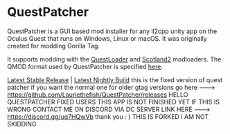 # QuestPatcher

QuestPatcher is a GUI based mod installer for any il2cpp unity app on the Oculus Quest that runs on Windows, Linux or macOS.
It was originally created for modding Gorilla Tag.

It supports modding with the [QuestLoader](https://github.com/sc2ad/QuestLoader/) and [Scotland2](https://github.com/sc2ad/Scotland2) modloaders.
The QMOD format used by QuestPatcher is specified [here](https://github.com/Lauriethefish/QuestPatcher.QMod/tree/main/SPECIFICATION.md).

[Latest Stable Release](https://github.com/Lauriethefish/QuestPatcher/releases/latest) | [Latest Nightly Build](https://nightly.link/Lauriethefish/QuestPatcher/workflows/standalone/main) this is the fixed version of quest patcher if you want the normal one for older gtag versions go here ---> https://github.com/Lauriethefish/QuestPatcher/releases
HELLO QUESTPATCHER FIXED USERS THIS APP IS NOT FINISHED YET IF THIS IS WRONG CONTACT ME ON DISCORD VIA DC SERVER 
LINK HERE ---> https://discord.gg/uq7HQwVb
thank you : )
THIS IS FORKED I AM NOT SKIDDING
